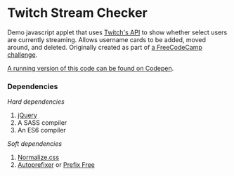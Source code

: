 # Twitch Stream Checker

Demo javascript applet that uses [Twitch's API](https://dev.twitch.tv/) to show whether select users are currently streaming. Allows username cards to be added, moved around, and deleted. Originally created as part of [a FreeCodeCamp challenge](https://learn.freecodecamp.org/coding-interview-prep/take-home-projects/use-the-twitch-json-api/).

[A running version of this code can be found on Codepen](https://codepen.io/Ashto/pen/qPOJrX).

### Dependencies
*Hard dependencies*
1. [jQuery](https://jquery.com/)
2. A SASS compiler
3. An ES6 compiler

*Soft dependencies*
1. [Normalize.css](https://github.com/necolas/normalize.css/)
2. [Autoprefixer](https://github.com/postcss/autoprefixer) or [Prefix Free](https://cdnjs.cloudflare.com/ajax/libs/prefixfree/1.0.7/prefixfree.min.js)